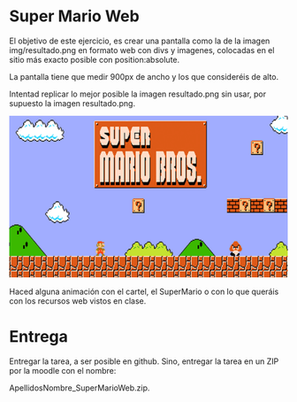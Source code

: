 # Super Mario Web

El objetivo de este ejercicio, es crear una pantalla como la de la imagen img/resultado.png en formato web con divs y imagenes, colocadas en el sitio más exacto posible con position:absolute.

La pantalla tiene que medir 900px de ancho y los que consideréis de alto.

Intentad replicar lo mejor posible la imagen resultado.png sin usar, por supuesto la imagen resultado.png.

![Resultado](./img/resultado.png)

Haced alguna animación con el cartel, el SuperMario o con lo que queráis con los recursos web vistos en clase.

# Entrega

Entregar la tarea, a ser posible en github. Sino, entregar la tarea en un ZIP por la moodle con el nombre:

ApellidosNombre_SuperMarioWeb.zip.

